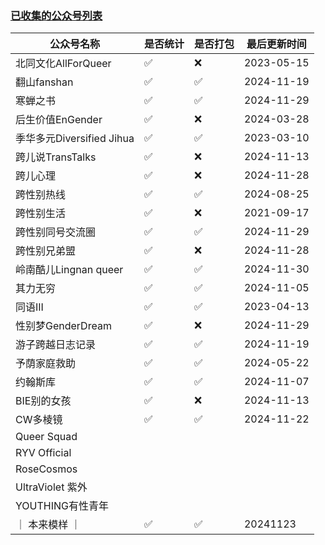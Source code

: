 ### [已收集的公众号列表](https://github.com/project-polymorph/WOA-Backup/blob/main/list.md)

|公众号名称|是否统计|是否打包|最后更新时间|
|-|-|-|-|
|北同文化AllForQueer|✅|❌|2023-05-15|
|翻山fanshan|✅|✅|2024-11-19|
|寒蝉之书|✅|✅|2024-11-29|
|后生价值EnGender|✅|❌|2024-03-28|
|季华多元Diversified Jihua|✅|✅|2023-03-10|
|跨儿说TransTalks|✅|❌|2024-11-13|
|跨儿心理|✅|❌|2024-11-28|
|跨性别热线|✅|✅|2024-08-25|
|跨性别生活|✅|❌|2021-09-17|
|跨性别同号交流圈|✅|✅|2024-11-29|
|跨性别兄弟盟|✅|❌|2024-11-28|
|岭南酷儿Lingnan queer|✅|✅|2024-11-30|
|其力无穷|✅|✅|2024-11-05|
|同语III|✅|✅|2023-04-13|
|性别梦GenderDream|✅|❌|2024-11-29|
|游子跨越日志记录|✅|✅|2024-11-19|
|予荫家庭救助|✅|✅|2024-05-22|
|约翰斯库|✅|✅|2024-11-07|
|BIE别的女孩|✅|❌|2024-11-13|
|CW多棱镜|✅|✅|2024-11-22|
|Queer Squad||||
|RYV Official||||
|RoseCosmos||||
|UltraViolet 紫外||||
|YOUTHING有性青年||||
|｜ 本来模样 ｜|✅|✅|20241123|
